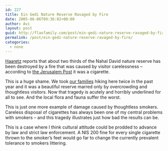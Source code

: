 ```yaml
---
id: 227
title: Ein Gedi Nature Reserve Ravaged by Fire
date: 2005-06-06T09:36:02+00:00
author: Avi
layout: post
guid: http://flaxfamily.com/post/ein-gedi-nature-reserve-ravaged-by-fire/
permalink: /post/ein-gedi-nature-reserve-ravaged-by-fire/
categories:
  - none
---
```

[Haaretz](http://www.haaretz.com/hasen/spages/582820.html) reports that about two thirds of the Nahal David nature reserve has been destroyed by a fire that was caused by visitor carelessness &#8211; according to [the Jerusalem Post](http://www.jpost.com/servlet/Satellite?pagename=JPost/JPArticle/ShowFull&cid=1117506028629) it was a cigarette.

This is a huge shame. We took [our families](http://flaxfamily.com/post/everybody-at-ein-gedi/) hiking here twice in the past year and it was a beautiful reserve marred only by overcrowding and thoughtless visitors. Now that tragedy is acutely and horribly underlined for all to see. And the local flora and fauna suffer the worst.

This is just one more example of damage caused by thoughtless smokers. Careless disposal of cigarettes has always been one of my central problems with smokers &#8211; and this tragedy illustrates just how bad the results can be.

This is a case where I think cultural attitude could be prodded to advance by law and strict law enforcement. A NIS 200 fine for every single cigarette thrown to the smoker&#8217;s feet would go far to change the currently prevalent tolerance to smokers littering.
